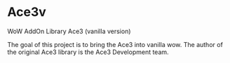 # Ace3v
WoW AddOn Library Ace3 (vanilla version)

The goal of this project is to bring the Ace3 into vanilla wow. The author of the original Ace3 library is the Ace3 Development team.